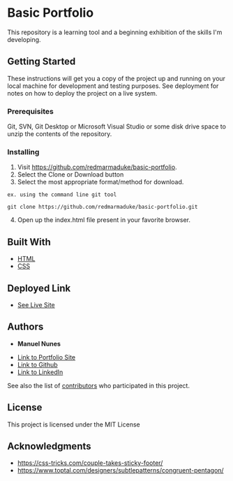 # Basic Portfolio

This repository is a learning tool and a beginning exhibition of the skills I'm developing.

## Getting Started

These instructions will get you a copy of the project up and running on your local machine for development and testing purposes. See deployment for notes on how to deploy the project on a live system.

### Prerequisites

Git, SVN, Git Desktop or Microsoft Visual Studio or some disk drive
space to unzip the contents of the repository.

### Installing

1) Visit https://github.com/redmarmaduke/basic-portfolio.
2) Select the Clone or Download button
3) Select the most appropriate format/method for download. 
```
ex. using the command line git tool

git clone https://github.com/redmarmaduke/basic-portfolio.git

```

4) Open up the index.html file present in your favorite browser.

## Built With

* [HTML](https://developer.mozilla.org/en-US/docs/Web/HTML)
* [CSS](https://developer.mozilla.org/en-US/docs/Web/CSS)

## Deployed Link

* [See Live Site](https://redmarmaduke.github.io/basic-portfolio/)


## Authors

* **Manuel Nunes** 

- [Link to Portfolio Site](https://redmarmaduke.github.io/basic-portfolio/)
- [Link to Github](https://github.com/redmarmaduke/)
- [Link to LinkedIn](https://www.linkedin.com/)

See also the list of [contributors](https://redmarmaduke.github.io/basic-portfolio/contributors) who participated in this project.

## License

This project is licensed under the MIT License 

## Acknowledgments

* https://css-tricks.com/couple-takes-sticky-footer/
* https://www.toptal.com/designers/subtlepatterns/congruent-pentagon/
